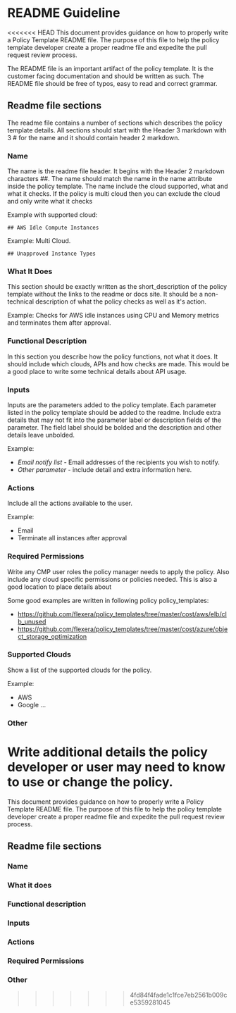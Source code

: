 # README Guideline

<<<<<<< HEAD
This document provides guidance on how to properly write a Policy Template README file.  The purpose of this file to help the policy template developer create a proper readme file and expedite the pull request review process.  

The README file is an important artifact of the policy template.  It is the customer facing documentation and should be written as such.  The README file should be free of typos, easy to read and correct grammar.  

## Readme file sections

The readme file contains a number of sections which describes the policy template details.  All sections should start with the Header 3 markdown with 3 # for the name and it should contain header 2 markdown.


### Name

The name is the readme file header.  It begins with the Header 2 markdown characters ##.  The name should match the name in the name attribute inside the policy template.  The name include the cloud supported, what and what it checks.  If the policy is multi cloud then you can exclude the cloud and only write what it checks

Example with supported cloud:

```
## AWS Idle Compute Instances

```  

Example: Multi Cloud.  
```
## Unapproved Instance Types

```

### What It Does

This section should be exactly written as the short_description of the policy template without the links to the readme or docs site.  It should be a non-technical description of what the policy checks as well as it's action.  

Example:
Checks for AWS idle instances using CPU and Memory metrics and terminates them after approval.  

### Functional Description

In this section you describe how the policy functions, not what it does.  It should include which clouds, APIs and how checks are made.  This would be a good place to write some technical details about API usage.

### Inputs

Inputs are the parameters added to the policy template.  Each parameter listed in the policy template should be added to the readme.  Include extra details that may not fit into the parameter label or description fields of the parameter.  The field label should be bolded and the description and other details leave unbolded.

Example:

- *Email notify list* - Email addresses of the recipients you wish to notify.  
- *Other parameter* - include detail and extra information here.


### Actions

Include all the actions available to the user.

Example:

- Email
- Terminate all instances after approval

### Required Permissions

Write any CMP user roles the policy manager needs to apply the policy.  Also include any cloud specific permissions or policies needed.  This is also a good location to place details about

Some good examples are written in following policy policy_templates:
- https://github.com/flexera/policy_templates/tree/master/cost/aws/elb/clb_unused
- https://github.com/flexera/policy_templates/tree/master/cost/azure/object_storage_optimization


### Supported Clouds

Show a list of the supported clouds for the policy.

Example:  
- AWS
- Google
...

### Other

Write additional details the policy developer or user may need to know to use or change the policy.  
=======
This document provides guidance on how to properly write a Policy Template README file.  The purpose of this file to help the policy template developer create a proper readme file and expedite the pull request review process.

## Readme file sections

### Name

### What it does

### Functional description

### Inputs

### Actions

### Required Permissions

### Other
>>>>>>> 4fd84f4fade1c1fce7eb2561b009ce5359281045
